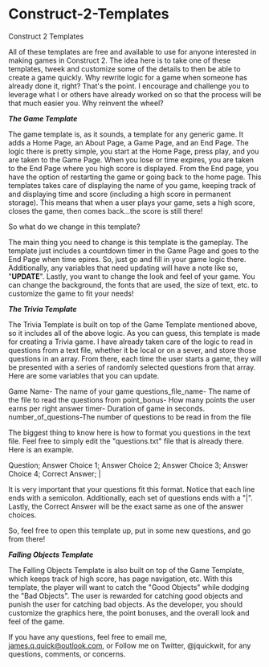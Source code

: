 Construct-2-Templates
=====================

Construct 2 Templates

All of these templates are free and available to use for anyone interested in making games in Construct 2.  The idea here is to take one of these templates, tweek and customize some of the details to then be able to create a game quickly.  Why rewrite logic for a game when someone has already done it, right?  That's the point.  I encourage and challenge you to leverage what I or others have already worked on so that the process will be that much easier you.  Why reinvent the wheel?


***The Game Template***

The game template is, as it sounds, a template for any generic game.  It adds a Home Page, an About Page, a Game Page, and an End Page.  The logic there is pretty simple, you start at the Home Page, press play, and you are taken to the Game Page. When you lose or time expires, you are taken to the End Page where you high score is displayed.  From the End page, you have the option of restarting the game or going back to the home page.  This templates takes care of displaying the name of you game, keeping track of and displaying time and score (including a high score in permanent storage).  This means that when a user plays your game, sets a high score, closes the game, then comes back...the score is still there!

So what do we change in this template?

The main thing you need to change is this template is the gameplay.  The template just includes a countdown timer in the Game Page and goes to the End Page when time epires.  So, just go and fill in your game logic there.  Additionally, any variables that need updating will have a note like so, "**UPDATE**".  Lastly, you want to change the look and feel of your game.  You can change the background, the fonts that are used, the size of text, etc. to customize the game to fit your needs!

***The Trivia Template***

The Trivia Template is built on top of the Game Template mentioned above, so it includes all of the above logic.  As you can guess, this template is made for creating a Trivia game.  I have already taken care of the logic to read in questions from a text file, whether it be local or on a sever, and store those questions in an array.  From there, each time the user starts a game, they will be presented with a series of randomly selected questions from that array.  Here are some variables that you can update.

Game Name- The name of your game
questions_file_name- The name of the file to read the questions from
point_bonus- How many points the user earns per right answer
timer- Duration of game in seconds.
number_of_questions-The number of questions to be read in from the file

The biggest thing to know here is how to format you questions in the text file.  Feel free to simply edit the "questions.txt" file that is already there.  Here is an example.

Question;
Answer Choice 1;
Answer Choice 2;
Answer Choice 3;
Answer Choice 4;
Correct Answer;
|

It is very important that your questions fit this format.  Notice that each line ends with a semicolon.  Additionally, each set of questions ends with a "|".  Lastly, the Correct Answer will be the exact same as one of the answer choices.

So, feel free to open this template up, put in some new questions, and go from there!

***Falling Objects Template***

The Falling Objects Template is also built on top of the Game Template, which keeps track of high score, has page navigation, etc.  With this template, the player will want to catch the "Good Objects" while dodging the "Bad Objects".  The user is rewarded for catching good objects and punish the user for catching bad objects.  As the developer, you should customize the graphics here, the point bonuses, and the overall look and feel of the game.

If you have any questions, feel free to email me, james.q.quick@outlook.com, or Follow me on Twitter, @jquickwit, for any questions, comments, or concerns.


